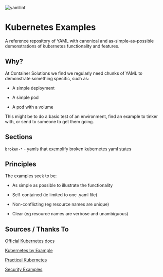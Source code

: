 ![yamllint](https://github.com/ContainerSolutions/kubernetes-examples/workflows/yamllint/badge.svg)
# Kubernetes Examples

A reference repository of YAML with canonical and as-simple-as-possible demonstrations of kubernetes functionality and features.

## Why?

At Container Solutions we find we regularly need chunks of YAML to  demonstrate something specific, such as:

- A simple deployment

- A simple pod

- A pod with a volume

This might be to do a basic test of an environment, find an example to tinker with, or send to someone to get them going.


## Sections

`broken-*` - yamls that exemplify broken kubernetes yaml states

## Principles

The examples seek to be:

- As simple as possible to illustrate the functionality

- Self-contained (ie limited to one .yaml file)

- Non-conflicting (eg resource names are unique)

- Clear (eg resource names are verbose and unambiguous)

## Sources / Thanks To

[Official Kubernetes docs](https://kubernetes.io/docs/)

[Kubernetes by Example](https://kubernetesbyexample.com/)

[Practical Kubernetes](https://github.com/kubernauts/practical-kubernetes-problems)

[Security Examples](https://github.com/NodyHub/docker-k8s-resources/tree/master/k8s-pods)
